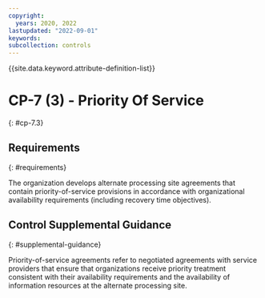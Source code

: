 ```yaml
---
copyright:
  years: 2020, 2022
lastupdated: "2022-09-01"
keywords: 
subcollection: controls
---
```



{{site.data.keyword.attribute-definition-list}}


# CP-7 (3) - Priority Of Service
{: #cp-7.3}

## Requirements
{: #requirements}

The organization develops alternate processing site agreements that contain priority-of-service provisions in accordance with organizational availability requirements (including recovery time objectives).

## Control Supplemental Guidance
{: #supplemental-guidance}

Priority-of-service agreements refer to negotiated agreements with service providers that ensure that organizations receive priority treatment consistent with their availability requirements and the availability of information resources at the alternate processing site.
